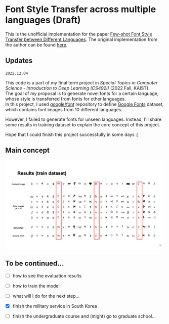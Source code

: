 # Font Style Transfer across multiple languages (Draft)

This is the unofficial implementation for the paper [Few-shot Font Style Transfer between Different Languages](https://openaccess.thecvf.com/content/WACV2021/papers/Li_Few-Shot_Font_Style_Transfer_Between_Different_Languages_WACV_2021_paper.pdf). The original implementation from the author can be found [here](https://github.com/ligoudaner377/font_translator_gan).

## Updates

`2022.12.04`

This code is a part of my final term project in _Special Topics in Computer Science - Introduction to Deep Learning (CS492I)_ (2022 Fall, KAIST).  
The goal of my proposal is to generate novel fonts for a certain language, whose style is transferred from fonts for other languages.  
In this project, I used [google/font](https://github.com/google/fonts) repository to define [Google Fonts](https://fonts.google.com/) dataset, which contains font images from 10 different languages.  

However, I failed to generate fonts for unseen languages. Instead, I'll share some results in training dataset to explain the core concept of this project.

Hope that I could finish this project successfully in some days :)

## Main concept

![overfitted-result](./docs/example-from-training-dataset.png)

## To be continued...

- [ ] how to see the evaluation results
- [ ] how to train the model
- [ ] what will I do for the next step...

- [x] finish the military service in South Korea
- [ ] finish the undergraduate course and (might) go to graduate school...
